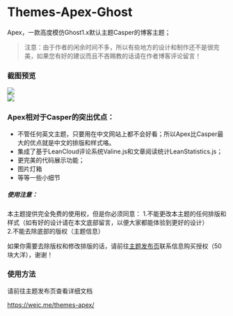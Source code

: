 # Themes-Apex-Ghost

Apex，一款高度模仿Ghost1.x默认主题Casper的博客主题；

> 注意：由于作者的闲余时间不多，所以有些地方的设计和制作还不是很完美，如果您有好的建议而且不吝赐教的话请在作者博客评论留言！


### 截图预览

![](https://ooo.0o0.ooo/2017/08/30/59a62f9aa9ecb.jpg)
<br>
![](https://i.loli.net/2017/08/30/59a62f9a8d478.jpg)


### Apex相对于Casper的突出优点：

* 不管任何英文主题，只要用在中文网站上都不会好看；所以Apex比Casper最大的优点就是中文的排版和样式咯。  
* 集成了基于LeanCloud评论系统Valine.js和文章阅读统计LeanStatistics.js；
* 更完美的代码展示功能；
* 图片灯箱
* 等等一些小细节


##### 使用注意：

本主题提供完全免费的使用权，但是你必须同意：
1.不能更改本主题的任何排版和样式（如有好的设计请在本文底部留言，以便大家都能体验到更好的设计）  
2.不能去除底部的版权（主题信息）

如果你需要去除版权和修改排版的话，请前往[主题发布页](https://weic.me/themes-apex/)联系信息购买授权（50块大洋），谢谢！  

### 使用方法

请前往主题发布页查看详细文档

https://weic.me/themes-apex/
